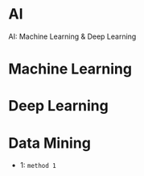 # AI
 AI: Machine Learning & Deep Learning

# Machine Learning  

# Deep Learning  

# Data Mining  
- 1: `method 1`